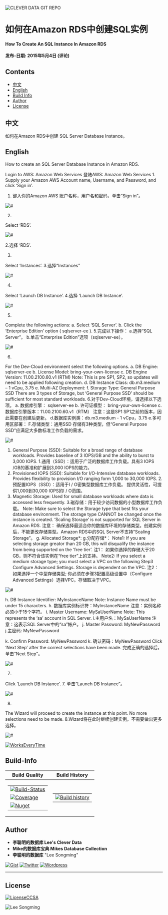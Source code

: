 ![CLEVER DATA GIT REPO](https://raw.githubusercontent.com/LiCongMingDeShujuku/git-resources/master/0-clever-data-github.png "李聪明的数据库")

# 如何在Amazon RDS中创建SQL实例
#### How To Create An SQL Instance In Amazon RDS
**发布-日期: 2015年5月4日 (评论)**

## Contents

- [中文](#中文)
- [English](#English)
- [Build Info](#Build-Info)
- [Author](#Author)
- [License](#License) 


## 中文
如何在Amazon RDS中创建 SQL Server Database Instance。

## English
How to create an SQL Server Database Instance in Amazon RDS.


Login to AWS: Amazon Web Services 
登陆AWS: Amazon Web Services
1.
Supply your Amazon AWS Account name, Username, and Password, and click ‘Sign in’.
1. 键入你的Amazon AWS 账户名称，用户名和密码，单击“Sign in”。

![#](images/01-如何在Amazon-RDS中创建SQL实例.png?raw=true "#")
 
2.
Select ‘RDS’.

![#](images/02-如何在Amazon-RDS中创建SQL实例.png?raw=true "#")


2.选择 ‘RDS’. 

3.
Select ‘Instances’.
3.选择“Instances”

![#](images/03-如何在Amazon-RDS中创建SQL实例.png?raw=true "#")
 
4.
Select ‘Launch DB Instance’.
4.选择 ‘Launch DB Instance’.

![#](images/04-如何在Amazon-RDS中创建SQL实例.png?raw=true "#")

 
5.
Complete the following actions:
a. Select ‘SQL Server’.
b. Click the ‘Enterprise Edition’ option ( sqlserver-ee ).
5.完成以下操作：
a.选择“SQL Server”。
b.单击“Enterprise Edition”选项（sqlserver-ee）。

![#](images/05-如何在Amazon-RDS中创建SQL实例.png?raw=true "#")

 
6.
For the Dev-Cloud environment select the following options.
a. DB Engine: sqlserver-ee
b. License Model: bring-your-own-license
c. DB Engine Version: 11.00.2100.60.v1 (RTM)
Note: This is pre SP1, SP2, so updates will need to be applied following creation.
d. DB Instance Class: db.m3.medium – 1 vCpu, 3.75
e. Multi-AZ Deployment:
f. Storage Type: General Purpose SSD
There are 3 types of Storage, but ‘General Purpose SSD’ should be sufficient for most standard workloads.
6.对于Dev-Cloud环境，请选择以下选项。
a. 数据库引擎： sqlserver-ee
b. 许可证模型： bring-your-own-license
c. 数据库引擎版本：11.00.2100.60.v1（RTM）
注意：这是SP1 SP1之前的版本，因此需要在创建后更新。
d.数据库实例类：db.m3.medium  -  1 vCpu，3.75
e.多可用区部署：
F.存储类型：通用SSD
存储有3种类型，但“General Purpose SSD”应满足大多数标准工作负载的需求。

![#](images/06-如何在Amazon-RDS中创建SQL实例.png?raw=true "#")
 
1. General Purpose (SSD): Suitable for a broad range of database workloads. Provides baseline of 3 IOPS/GB and the ability to burst to 3,000 IOPS.
1.通用（SSD）：适用于广泛的数据库工作负载。具有3 IOPS /GB的基准和扩展到3,000 IOPS的能力。
2. Provisioned IOPS (SSD): Suitable for I/O-Intensive database workloads. Provides flexibility to provision I/O ranging form 1,000 to 30,000 IOPS.
2.预配置IOPS（SSD）：适用于I / O密集型数据库工作负载。 提供灵活性，可提供1,000到30,000 IOPS的I / O范围。
3. Magnetic Storage: Used for small database workloads where data is accessed less frequently.
3.磁存储：用于较少访问数据的小型数据库工作负载。
Note:
Make sure to select the Storage type that best fits your database environment. The storage type CANNOT be changed once the instance is created. ‘Scaling Storage’ is not supported for SQL Server in Amazon RDS.
注意：
确保选择最适合你的数据库环境的存储类型。创建实例后，不能更改存储类型。Amazon RDS中的SQL Server不支持“Scaling Storage”。
g. Allocated Storage*:
g.分配存储*：
Note1:
If you are selecting storage greator than 20 GB, this will disqualify the instance from being supported on the ‘free tier’.
注1：
如果你选择的存储大于20 GB，则不符合该实例在“free tier”上的支持。
Note2:
If you select a medium storage type; you must select a VPC on the following Step3 Configure Advanced Settings. Storage is dependent on the VPC.
注2：
如果选择一个中型存储类型; 你必须在步骤3配置高级设置中（Configure Advanced Settings）选择VPC。存储取决于VPC。

![#](images/07-如何在Amazon-RDS中创建SQL实例.png?raw=true "#")
 
h. DB Instance Identifier: MyInstanceName
Note: Instance Name must be under 15 characters.
h. 数据库实例标识符：MyInstanceName
注意：实例名称必须小于15个字符。
i. Master Username: MySaUserName
Note: This represents the ‘sa’ account in SQL Server.
i.主用户名：MySaUserName
注意：这表示SQL Server中的“sa”帐户。
j. Master Password: MyNewPassword
j.主密码: MyNewPassword

k. Confirm Password: MyNewPassword
k. 确认密码：MyNewPassword
Click ‘Next Step’ after the correct selections have been made.
完成正确的选择后，单击“Next Step”。

![#](images/08-如何在Amazon-RDS中创建SQL实例.png?raw=true "#")
 
7.
Click ‘Launch DB Instance’.
7. 单击“Launch DB Instance”。

![#](images/09-如何在Amazon-RDS中创建SQL实例.png?raw=true "#")
 
8.
The Wizard will proceed to create the instance at this point. No more selections need to be made.
8.Wizard将在此时继续创建实例。不需要做出更多选择。

![#](images/10-如何在Amazon-RDS中创建SQL实例.png?raw=true "#")

 
 
[![WorksEveryTime](https://forthebadge.com/images/badges/60-percent-of-the-time-works-every-time.svg)](https://shitday.de/)

## Build-Info

| Build Quality | Build History |
|--|--|
|<table><tr><td>[![Build-Status](https://ci.appveyor.com/api/projects/status/pjxh5g91jpbh7t84?svg?style=flat-square)](#)</td></tr><tr><td>[![Coverage](https://coveralls.io/repos/github/tygerbytes/ResourceFitness/badge.svg?style=flat-square)](#)</td></tr><tr><td>[![Nuget](https://img.shields.io/nuget/v/TW.Resfit.Core.svg?style=flat-square)](#)</td></tr></table>|<table><tr><td>[![Build history](https://buildstats.info/appveyor/chart/tygerbytes/resourcefitness)](#)</td></tr></table>|

## Author

- **李聪明的数据库 Lee's Clever Data**
- **Mike的数据库宝典 Mikes Database Collection**
- **李聪明的数据库** "Lee Songming"

[![Gist](https://img.shields.io/badge/Gist-李聪明的数据库-<COLOR>.svg)](https://gist.github.com/congmingshuju)
[![Twitter](https://img.shields.io/badge/Twitter-mike的数据库宝典-<COLOR>.svg)](https://twitter.com/mikesdatawork?lang=en)
[![Wordpress](https://img.shields.io/badge/Wordpress-mike的数据库宝典-<COLOR>.svg)](https://mikesdatawork.wordpress.com/)

---
## License
[![LicenseCCSA](https://img.shields.io/badge/License-CreativeCommonsSA-<COLOR>.svg)](https://creativecommons.org/share-your-work/licensing-types-examples/)

![Lee Songming](https://raw.githubusercontent.com/LiCongMingDeShujuku/git-resources/master/1-clever-data-github.png "李聪明的数据库")


